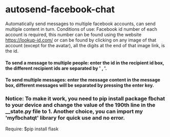 # autosend-facebook-chat
Automatically send messages to multiple facebook accounts, can send multiple content in turn.
Conditions of use: Facebook id number of each account is required, this number can be found using the website https://lookup-id.com/
or can be found by clicking on any image of that account (except for the avatar), all the digits at the end of that image link, is the id.
#### To send a message to multiple people: enter the id in the recipient id box, the different recipient ids are separated by ' , '.
#### To send multiple messages: enter the message content in the message box, different messages will be separated by pressing the enter key.

### Notice: To make it work, you need to pip install package fbchat to your device and change the value of the 190th line in the __state.py file to 1. Another choice, you can import my 'myfbchatqt' library for quick use and no error. 

Require: $pip install flask 
